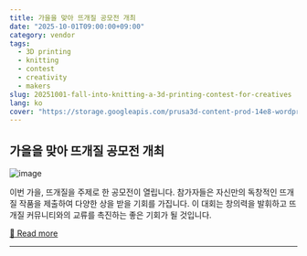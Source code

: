 ```yaml
---
title: 가을을 맞아 뜨개질 공모전 개최
date: "2025-10-01T09:00:00+09:00"
category: vendor
tags:
  - 3D printing
  - knitting
  - contest
  - creativity
  - makers
slug: 20251001-fall-into-knitting-a-3d-printing-contest-for-creatives
lang: ko
cover: "https://storage.googleapis.com/prusa3d-content-prod-14e8-wordpress-blog-prod/2080/09/e3d2b261-thumbnail_pleteni-698x325.jpg"
---
```


## 가을을 맞아 뜨개질 공모전 개최
![image](https://storage.googleapis.com/prusa3d-content-prod-14e8-wordpress-blog-prod/2080/09/e3d2b261-thumbnail_pleteni-698x325.jpg)

이번 가을, 뜨개질을 주제로 한 공모전이 열립니다. 참가자들은 자신만의 독창적인 뜨개질 작품을 제출하여 다양한 상을 받을 기회를 가집니다. 이 대회는 창의력을 발휘하고 뜨개질 커뮤니티와의 교류를 촉진하는 좋은 기회가 될 것입니다.

[🔗 Read more](https://blog.prusa3d.com/contest-fall-into-knitting_121788/)

---